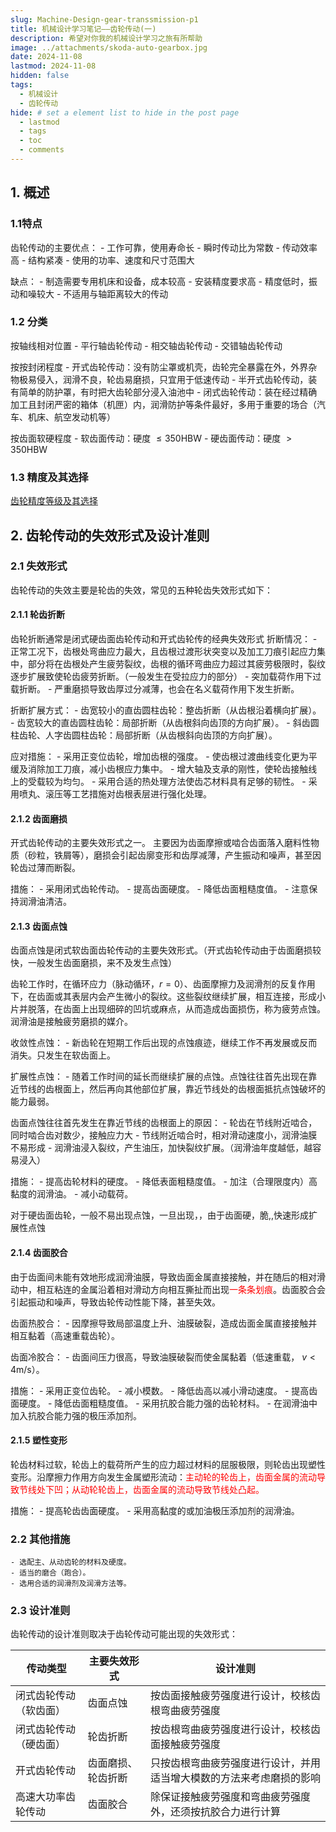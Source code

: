 ```yaml
---
slug: Machine-Design-gear-transsmission-p1
title: 机械设计学习笔记——齿轮传动(一)
description: 希望对你我的机械设计学习之旅有所帮助
image: ../attachments/skoda-auto-gearbox.jpg
date: 2024-11-08
lastmod: 2024-11-08
hidden: false
tags:
  - 机械设计
  - 齿轮传动
hide: # set a element list to hide in the post page
  - lastmod
  - tags
  - toc
  - comments
---
```


## 1. 概述

### 1.1特点

齿轮传动的主要优点：
    - 工作可靠，使用寿命长
    - 瞬时传动比为常数
    - 传动效率高
    - 结构紧凑
    - 使用的功率、速度和尺寸范围大

缺点：
    - 制造需要专用机床和设备，成本较高
    - 安装精度要求高
    - 精度低时，振动和噪较大
    - 不适用与轴距离较大的传动

### 1.2 分类  

按轴线相对位置
    - 平行轴齿轮传动
    - 相交轴齿轮传动
    - 交错轴齿轮传动

按按封闭程度
    - 开式齿轮传动：没有防尘罩或机壳，齿轮完全暴露在外，外界杂物极易侵入，润滑不良，轮齿易磨损，只宜用于低速传动
    - 半开式齿轮传动，装有简单的防护罩，有时把大齿轮部分浸入油池中
    - 闭式齿轮传动：装在经过精确加工且封闭严密的箱体（机匣）内，润滑防护等条件最好，多用于重要的场合（汽车、机床、航空发动机等）

按齿面软硬程度
    - 软齿面传动：硬度 $\leq 350 \text{HBW}$
    - 硬齿面传动：硬度 $> 350 \text{HBW}$

### 1.3 精度及其选择

[齿轮精度等级及其选择](https://www.mechtool.cn/geardrive/geardrive_gearaccuracygradeanditsselection.html)

## 2. 齿轮传动的失效形式及设计准则

### 2.1 失效形式

齿轮传动的失效主要是轮齿的失效，常见的五种轮齿失效形式如下：

#### 2.1.1 轮齿折断

齿轮折断通常是闭式硬齿面齿轮传动和开式齿轮传的经典失效形式
折断情况：
    - 正常工况下，齿根处弯曲应力最大，且齿根过渡形状突变以及加工刀痕引起应力集中，部分将在齿根处产生疲劳裂纹，齿根的循环弯曲应力超过其疲劳极限时，裂纹逐步扩展致使轮齿疲劳折断。（一般发生在受拉应力的部分）
    - 突加载荷作用下过载折断。
    - 严重磨损导致齿厚过分减薄，也会在名义载荷作用下发生折断。

折断扩展方式：
    - 齿宽较小的直齿圆柱齿轮：整齿折断（从齿根沿着横向扩展）。
    - 齿宽较大的直齿圆柱齿轮：局部折断（从齿根斜向齿顶的方向扩展）。
    - 斜齿圆柱齿轮、人字齿圆柱齿轮：局部折断（从齿根斜向齿顶的方向扩展）。

应对措施：
    - 采用正变位齿轮，增加齿根的强度。
    - 使齿根过渡曲线变化更为平缓及消除加工刀痕，减小齿根应力集中。
    - 增大轴及支承的刚性，使轮齿接触线上的受载较为均匀。
    - 采用合适的热处理方法使齿芯材料具有足够的韧性。
    - 采用喷丸、滚压等工艺措施对齿根表层进行强化处理。

#### 2.1.2 齿面磨损

开式齿轮传动的主要失效形式之一。
主要因为齿面摩擦或啮合齿面落入磨料性物质（砂粒，铁屑等），磨损会引起齿廓变形和齿厚减薄，产生振动和噪声，甚至因轮齿过薄而断裂。

措施：
    - 采用闭式齿轮传动。
    - 提高齿面硬度。
    - 降低齿面粗糙度值。
    - 注意保持润滑油清洁。

#### 2.1.3 齿面点蚀

齿面点蚀是闭式软齿面齿轮传动的主要失效形式。（开式齿轮传动由于齿面磨损较快，一般发生齿面磨损，来不及发生点蚀）

齿轮工作时，在循环应力（脉动循环，$r=0$）、齿面摩擦力及润滑剂的反复作用下，在齿面或其表层内会产生微小的裂纹。这些裂纹继续扩展，相互连接，形成小片并脱落，在齿面上出现细碎的凹坑或麻点，从而造成齿面损伤，称为疲劳点蚀。润滑油是接触疲劳磨损的媒介。


收敛性点蚀：
    - 新齿轮在短期工作后出现的点蚀痕迹，继续工作不再发展或反而消失。只发生在软齿面上。

扩展性点蚀：
    - 随着工作时间的延长而继续扩展的点蚀。点蚀往往首先出现在靠近节线的齿根面上，然后再向其他部位扩展，靠近节线处的齿根面抵抗点蚀破坏的能力最弱。

齿面点蚀往往首先发生在靠近节线的齿根面上的原因：
    - 轮齿在节线附近啮合，同时啮合齿对数少，接触应力大
    - 节线附近啮合时，相对滑动速度小，润滑油膜不易形成
    - 润滑油浸入裂纹，产生油压，加快裂纹扩展。（润滑油年度越低，越容易浸入）

措施：
    - 提高齿轮材料的硬度。
    - 降低表面粗糙度值。
    - 加注（合理限度内）高黏度的润滑油。
    - 减小动载荷。

对于硬齿面齿轮，一般不易出现点蚀，一旦出现，，由于齿面硬，脆,,快速形成扩展性点蚀
#### 2.1.4 齿面胶合

由于齿面间未能有效地形成润滑油膜，导致齿面金属直接接触，并在随后的相对滑动中，相互粘连的金属沿着相对滑动方向相互撕扯而出现<span style="color: red;">一条条划痕</span>。齿面胶合会引起振动和噪声，导致齿轮传动性能下降，甚至失效。

齿面热胶合：
    - 因摩擦导致局部温度上升、油膜破裂，造成齿面金属直接接触并相互黏着（高速重载齿轮）。

齿面冷胶合：
    - 齿面间压力很高，导致油膜破裂而使金属黏着（低速重载， $v < 4 \text{m/s}$）。

措施：
    - 采用正变位齿轮。
    - 减小模数。
    - 降低齿高以减小滑动速度。
    - 提高齿面硬度。
    - 降低齿面粗糙度值。
    - 采用抗胶合能力强的齿轮材料。
    - 在润滑油中加入抗胶合能力强的极压添加剂。

#### 2.1.5 塑性变形

轮齿材料过软，轮齿上的载荷所产生的应力超过材料的屈服极限，则轮齿出现塑性变形。沿摩擦力作用方向发生金属塑形流动：<span style="color: red;">主动轮的轮齿上，齿面金属的流动导致节线处下凹；从动轮轮齿上，齿面金属的流动导致节线处凸起。</span>

措施：
    - 提高轮齿齿面硬度。
    - 采用高黏度的或加油极压添加剂的润滑油。

### 2.2 其他措施

    - 选配主、从动齿轮的材料及硬度。
    - 适当的磨合（跑合）。
    - 选用合适的润滑剂及润滑方法等。

### 2.3 设计准则

齿轮传动的设计准则取决于齿轮传动可能出现的失效形式：

| **传动类型**             | **主要失效形式**   | **设计准则**                                           |
|--------------------------|--------------------|--------------------------------------------------------|
| 闭式齿轮传动（软齿面）   | 齿面点蚀           | 按齿面接触疲劳强度进行设计，校核齿根弯曲疲劳强度       |
| 闭式齿轮传动（硬齿面）   | 轮齿折断           | 按齿根弯曲疲劳强度进行设计，校核齿面接触疲劳强度       |
| 开式齿轮传动             | 齿面磨损、轮齿折断 | 只按齿根弯曲疲劳强度进行设计，并用适当增大模数的方法来考虑磨损的影响 |
| 高速大功率齿轮传动       | 齿面胶合           | 除保证接触疲劳强度和弯曲疲劳强度外，还须按抗胶合力进行计算 |


